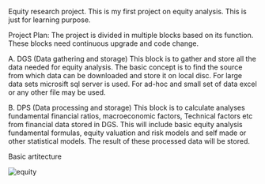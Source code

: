 Equity research project. This is my first project on equity analysis. This is just for learning purpose.

Project Plan: The project is divided in multiple blocks based on its function. These blocks need continuous upgrade and code change.

A. DGS (Data gathering and storage) This block is to gather and store all the data needed for equity analysis. The basic concept is to find the source from which data can be downloaded and store it on local disc. For large data sets microsift sql server is used. For ad-hoc and small set of data excel or any other file may be used.

B. DPS (Data processing and storage) This block is to calculate analyses fundamental financial ratios, macroeconomic factors, Technical factors etc from financial data stored in DGS. This will include basic equity analysis fundamental formulas, equity valuation and risk models and self made or other statistical models. The result of these processed data will be stored.

Basic artitecture

![equity](https://user-images.githubusercontent.com/62486147/90320059-58059400-df5b-11ea-8af6-9c715ce427fd.PNG)

